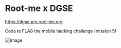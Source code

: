 # Root-me x DGSE
https://dgse.pro.root-me.org

Code to FLAG the mobile hacking challenge (mission 5)

![image](https://github.com/user-attachments/assets/a53f6909-7a1b-463b-a4ad-d850e527dd75)
